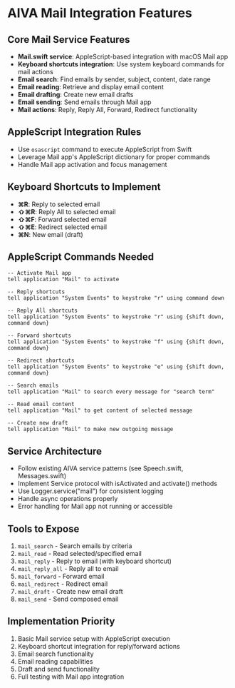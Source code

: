 # AIVA Mail Integration Features

## Core Mail Service Features
- **Mail.swift service**: AppleScript-based integration with macOS Mail app
- **Keyboard shortcuts integration**: Use system keyboard commands for mail actions
- **Email search**: Find emails by sender, subject, content, date range
- **Email reading**: Retrieve and display email content
- **Email drafting**: Create new email drafts
- **Email sending**: Send emails through Mail app
- **Mail actions**: Reply, Reply All, Forward, Redirect functionality

## AppleScript Integration Rules
- Use `osascript` command to execute AppleScript from Swift
- Leverage Mail app's AppleScript dictionary for proper commands
- Handle Mail app activation and focus management

## Keyboard Shortcuts to Implement
- **⌘R**: Reply to selected email
- **⇧⌘R**: Reply All to selected email  
- **⇧⌘F**: Forward selected email
- **⇧⌘E**: Redirect selected email
- **⌘N**: New email (draft)

## AppleScript Commands Needed
```applescript
-- Activate Mail app
tell application "Mail" to activate

-- Reply shortcuts
tell application "System Events" to keystroke "r" using command down

-- Reply All shortcuts  
tell application "System Events" to keystroke "r" using {shift down, command down}

-- Forward shortcuts
tell application "System Events" to keystroke "f" using {shift down, command down}

-- Redirect shortcuts
tell application "System Events" to keystroke "e" using {shift down, command down}

-- Search emails
tell application "Mail" to search every message for "search term"

-- Read email content
tell application "Mail" to get content of selected message

-- Create new draft
tell application "Mail" to make new outgoing message
```

## Service Architecture
- Follow existing AIVA service patterns (see Speech.swift, Messages.swift)
- Implement Service protocol with isActivated and activate() methods
- Use Logger.service("mail") for consistent logging
- Handle async operations properly
- Error handling for Mail app not running or accessible

## Tools to Expose
1. `mail_search` - Search emails by criteria
2. `mail_read` - Read selected/specified email
3. `mail_reply` - Reply to email (with keyboard shortcut)
4. `mail_reply_all` - Reply all to email  
5. `mail_forward` - Forward email
6. `mail_redirect` - Redirect email
7. `mail_draft` - Create new email draft
8. `mail_send` - Send composed email

## Implementation Priority
1. Basic Mail service setup with AppleScript execution
2. Keyboard shortcut integration for reply/forward actions
3. Email search functionality
4. Email reading capabilities
5. Draft and send functionality
6. Full testing with Mail app integration